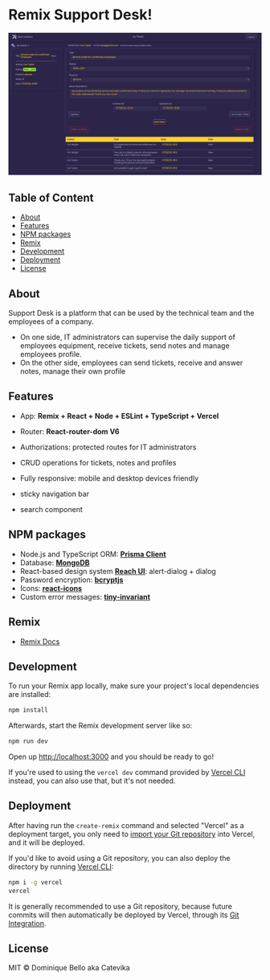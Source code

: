 # Remix Support Desk!<!-- omit in toc -->

![Remix Support Desk](./app/assets/SupportDesk.png)

## Table of Content <!-- omit in toc -->

- [About](#about)
- [Features](#features)
- [NPM packages](#npm-packages)
- [Remix](#remix)
- [Development](#development)
- [Deployment](#deployment)
- [License](#license)

## About

Support Desk is a platform that can be used by the technical team and the employees of a company.

- On one side, IT administrators can supervise the daily support of employees equipment, receive tickets, send notes and manage employees profile.
- On the other side, employees can send tickets, receive and answer notes, manage their own profile

## Features

- App: **Remix + React + Node + ESLint + TypeScript + Vercel**
- Router: **React-router-dom V6**
- Authorizations: protected routes for IT administrators
- CRUD operations for tickets, notes and profiles

- Fully responsive: mobile and desktop devices friendly
- sticky navigation bar
- search component

## NPM packages

- Node.js and TypeScript ORM: **[Prisma Client](https://www.prisma.io/)**
- Database: **[MongoDB](https://www.mongodb.com/)**
- React-based design system **[Reach UI](https://reach.tech/)**: alert-dialog + dialog
- Password encryption: **[bcryptjs](https://github.com/dcodeIO/bcrypt.js#readme)**
- Icons: **[react-icons](https://react-icons.github.io/react-icons/)**
- Custom error messages: **[tiny-invariant](https://github.com/alexreardon/tiny-invariant#readme)**

## Remix

- [Remix Docs](https://remix.run/docs)

## Development

To run your Remix app locally, make sure your project's local dependencies are installed:

```sh
npm install
```

Afterwards, start the Remix development server like so:

```sh
npm run dev
```

Open up [http://localhost:3000](http://localhost:3000) and you should be ready to go!

If you're used to using the `vercel dev` command provided by [Vercel CLI](https://vercel.com/cli) instead, you can also use that, but it's not needed.

## Deployment

After having run the `create-remix` command and selected "Vercel" as a deployment target, you only need to [import your Git repository](https://vercel.com/new) into Vercel, and it will be deployed.

If you'd like to avoid using a Git repository, you can also deploy the directory by running [Vercel CLI](https://vercel.com/cli):

```sh
npm i -g vercel
vercel
```

It is generally recommended to use a Git repository, because future commits will then automatically be deployed by Vercel, through its [Git Integration](https://vercel.com/docs/concepts/git).

## License

MIT © Dominique Bello aka Catevika
